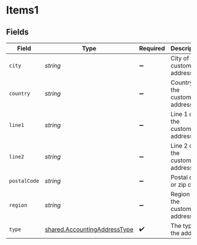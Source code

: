 # Items1


## Fields

| Field                                                                               | Type                                                                                | Required                                                                            | Description                                                                         |
| ----------------------------------------------------------------------------------- | ----------------------------------------------------------------------------------- | ----------------------------------------------------------------------------------- | ----------------------------------------------------------------------------------- |
| `city`                                                                              | *string*                                                                            | :heavy_minus_sign:                                                                  | City of the customer address.                                                       |
| `country`                                                                           | *string*                                                                            | :heavy_minus_sign:                                                                  | Country of the customer address.                                                    |
| `line1`                                                                             | *string*                                                                            | :heavy_minus_sign:                                                                  | Line 1 of the customer address.                                                     |
| `line2`                                                                             | *string*                                                                            | :heavy_minus_sign:                                                                  | Line 2 of the customer address.                                                     |
| `postalCode`                                                                        | *string*                                                                            | :heavy_minus_sign:                                                                  | Postal code or zip code.                                                            |
| `region`                                                                            | *string*                                                                            | :heavy_minus_sign:                                                                  | Region of the customer address.                                                     |
| `type`                                                                              | [shared.AccountingAddressType](../../../sdk/models/shared/accountingaddresstype.md) | :heavy_check_mark:                                                                  | The type of the address                                                             |